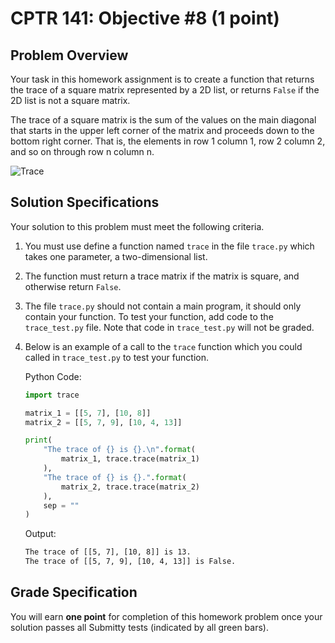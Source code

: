 # CPTR 141: Objective #8 (1 point)

## Problem Overview

Your task in this homework assignment is to create a function that returns the trace of a square matrix represented by a 2D list, or returns `False` if the 2D list is not a square matrix.

The trace of a square matrix is the sum of the values on the main diagonal that starts in the upper left corner of the matrix and proceeds down to the bottom right corner.  That is, the elements in row 1 column 1, row 2 column 2, and so on through row n column n.

![Trace](https://encrypted-tbn0.gstatic.com/images?q=tbn:ANd9GcTSM2wL6vwYHKW0wd0JtitBCkrbPvQ0vlhAkkyVdFZKNbh3Y5Wis4_sC0_cDncnSplVbVg&usqp=CAU)

## Solution Specifications

Your solution to this problem must meet the following criteria.

1. You must use define a function named `trace` in the file `trace.py` which takes one parameter, a two-dimensional list.

1. The function must return a trace matrix if the matrix is square, and otherwise return `False`.

1. The file `trace.py` should not contain a main program, it should only contain your function. To test your function, add code to the `trace_test.py` file. Note that code in `trace_test.py` will not be graded.

4. Below is an example of a call to the `trace` function which you could called in `trace_test.py` to test your function.

    Python Code:
    ```python
    import trace

    matrix_1 = [[5, 7], [10, 8]]
    matrix_2 = [[5, 7, 9], [10, 4, 13]]

    print(
        "The trace of {} is {}.\n".format(
            matrix_1, trace.trace(matrix_1)
        ),
        "The trace of {} is {}.".format(
            matrix_2, trace.trace(matrix_2)
        ),
        sep = ""
    )
    ```

    Output:
    ```html
    The trace of [[5, 7], [10, 8]] is 13.
    The trace of [[5, 7, 9], [10, 4, 13]] is False.
    ```

## Grade Specification

You will earn **one point** for completion of this homework problem once your solution passes all Submitty tests (indicated by all green bars).
